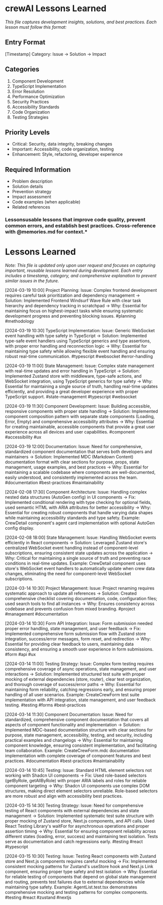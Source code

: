 # crewAI Lessons Learned

_This file captures development insights, solutions, and best practices. Each lesson must follow this format:_

## Entry Format

[Timestamp] Category: Issue → Solution → Impact

## Categories

1. Component Development
2. TypeScript Implementation
3. Error Resolution
4. Performance Optimization
5. Security Practices
6. Accessibility Standards
7. Code Organization
8. Testing Strategies

## Priority Levels

- Critical: Security, data integrity, breaking changes
- Important: Accessibility, code organization, testing
- Enhancement: Style, refactoring, developer experience

## Required Information

- Problem description
- Solution details
- Prevention strategy
- Impact assessment
- Code examples (when applicable)
- Related references

### Lessonsusable lessons that improve code quality, prevent common errors, and establish best practices. Cross-reference with @memories.md for context.\*

# Lessons Learned

_Note: This file is updated only upon user request and focuses on capturing important, reusable lessons learned during development. Each entry includes a timestamp, category, and comprehensive explanation to prevent similar issues in the future._

[2024-03-19 10:00] Project Planning: Issue: Complex frontend development requires careful task prioritization and dependency management → Solution: Implemented Frontend Windsurf Wave Rule with clear task hierarchy and dependency tracking in scratchpad → Why: Essential for maintaining focus on highest-impact tasks while ensuring systematic development progress and preventing blocking issues. #planning #methodology

[2024-03-19 10:30] TypeScript Implementation: Issue: Generic WebSocket event handling with type safety in TypeScript → Solution: Implemented type-safe event handlers using TypeScript generics and type assertions, with proper error handling and reconnection logic → Why: Essential for maintaining type safety while allowing flexible event handling and ensuring robust real-time communication. #typescript #websocket #error-handling

[2024-03-19 11:00] State Management: Issue: Complex state management with real-time updates and error handling in TypeScript → Solution: Implemented Zustand store with middleware, type-safe actions, and WebSocket integration, using TypeScript generics for type safety → Why: Essential for maintaining a single source of truth, handling real-time updates efficiently, and providing a great developer experience with proper TypeScript support. #state-management #typescript #websocket

[2024-03-19 11:30] Component Development: Issue: Building accessible, responsive components with proper state handling → Solution: Implemented component composition pattern with separate state components (Loading, Error, Empty) and comprehensive accessibility attributes → Why: Essential for creating maintainable, accessible components that provide a great user experience across all devices and user capabilities. #component #accessibility #ux

[2024-03-19 12:00] Documentation: Issue: Need for comprehensive, standardized component documentation that serves both developers and maintainers → Solution: Implemented MDC (Markdown Content) documentation format with clear sections for purpose, props, state management, usage examples, and best practices → Why: Essential for maintaining a scalable codebase where components are well-documented, easily understood, and consistently implemented across the team. #documentation #best-practices #maintainability

[2024-02-08 17:30] Component Architecture: Issue: Handling complex nested data structures (AutoGen config) in UI components → Fix: Implemented conditional rendering with type checking for optional fields, used semantic HTML with ARIA attributes for better accessibility → Why: Essential for creating robust components that handle varying data shapes while maintaining accessibility standards and type safety. Example: CrewDetail component's agent card implementation with optional AutoGen config display.

[2024-02-08 18:00] State Management: Issue: Handling WebSocket events efficiently in React components → Solution: Leveraged Zustand store's centralized WebSocket event handling instead of component-level subscriptions, ensuring consistent state updates across the application → Why: Critical for maintaining a single source of truth and preventing race conditions in real-time updates. Example: CrewDetail component uses store's WebSocket event handlers to automatically update when crew data changes, eliminating the need for component-level WebSocket subscriptions.

[2024-03-14 10:30] Project Management: Issue: Project renaming requires systematic approach to update all references → Solution: Created comprehensive checklist covering documentation, code, configuration files; used search tools to find all instances → Why: Ensures consistency across codebase and prevents confusion from mixed branding. #project #management #documentation

[2024-03-14 10:30] Form API Integration: Issue: Form submission needed proper error handling, state management, and user feedback → Fix: Implemented comprehensive form submission flow with Zustand store integration, success/error messages, form reset, and redirection → Why: Essential for providing clear feedback to users, maintaining data consistency, and ensuring a smooth user experience in form submissions. #form #api #ux

[2024-03-14 11:00] Testing Strategy: Issue: Complex form testing requires comprehensive coverage of async operations, state management, and user interactions → Solution: Implemented structured test suite with proper mocking of external dependencies (store, router), clear test organization, and thorough coverage of success/error paths → Why: Essential for maintaining form reliability, catching regressions early, and ensuring proper handling of all user scenarios. Example: CreateCrewForm test suite implementation with API integration, state management, and user feedback testing. #testing #forms #best-practices

[2024-03-14 11:30] Component Documentation: Issue: Need for standardized, comprehensive component documentation that covers all aspects of component functionality and implementation → Solution: Implemented MDC-based documentation structure with clear sections for purpose, state management, accessibility, testing, and security, including practical examples and changelogs → Why: Essential for maintaining component knowledge, ensuring consistent implementation, and facilitating team collaboration. Example: CreateCrewForm.mdc documentation implementation with complete coverage of component features and best practices. #documentation #best-practices #maintainability

[2024-03-14 10:45] Testing: Issue: Standard HTML element selectors not working with Shadcn UI components → Fix: Used role-based selectors (getByRole, getAllByRole) with proper ARIA labels and roles for reliable component targeting → Why: Shadcn UI components use complex DOM structures, making direct element selectors unreliable. Role-based selectors are more robust and align with accessibility best practices.

[2024-03-15 14:30] Testing Strategy: Issue: Need for comprehensive testing of React components with external dependencies and state management → Solution: Implemented systematic test suite structure with proper mocking of Zustand store, Next.js components, and API calls. Used React Testing Library's waitFor for asynchronous operations and proper assertion timing → Why: Essential for ensuring component reliability across different states (loading, error, success) and maintaining test isolation. Tests serve as documentation and catch regressions early. #testing #react #typescript

[2024-03-15 10:30] Testing: Issue: Testing React components with Zustand store and Next.js components requires careful mocking → Fix: Implemented consistent mocking patterns for Zustand's useStore hook and Next.js Link component, ensuring proper type safety and test isolation → Why: Essential for reliable testing of components that depend on global state management and routing, prevents test failures due to external dependencies while maintaining type safety. Example: AgentList.test.tsx demonstrates comprehensive mocking and testing patterns for complex components. #testing #react #zustand #nextjs
